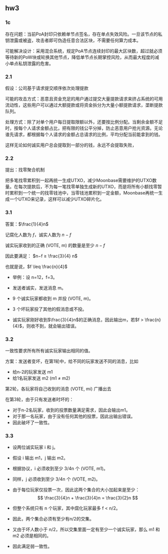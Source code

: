 ## hw3

### 1c

存在问题：当前PoA封印只依赖单节点签名，存在单点失效风险。一旦该节点的私钥泄露或被盗，攻击者即可伪造任意合法区块，不需要任何算力成本。

可能解决设计：采用混合系统，规定PoA节点连续封印的最大区块数，超过就必须等待新的PoW块或轮换其他节点，降低单节点长期掌控风险，从而最大程度的减小单点私钥泄露的危害。

### 2.1

假设：公司基于请求提交顺序依次处理提款

可能的攻击方式：恶意且资金充足的用户通过提交大量提款请求来挤占系统的可用流动性，这些用户可以通过大额提款或将资金拆分为大量小额提款请求，垄断提款队列。

处理方式：除了对单个用户每日提取限额以外，还要按比例分配。当剩余金额不足时，按每个人请求金额占比，把有限的钱公平分掉，防止恶意用户抢光资源。无论谁先请求，都根据每个人请求的金额占总请求的比例，平均分配当前能拿到的钱。

这样无论如何诚实用户总会提取到一部分的钱，永远不会提取失败，

### 2.2

提出：找零聚合机制

把多笔找零累积到一起再统一生成UTXO，减少Moonbase需要维护的UTXO数量。在每次提款后，不为每一笔找零单独生成新的UTXO，而是将所有小额找零暂时累积到一个统一的找零钱池中，当零钱池累积到一定金额，Moonbase再统一生成一个UTXO来记录，这样可以减少UTXO碎片化。

### 3.1

答案：$\frac{1}{4}n$

记腐化人数为 $f$，诚实人数为 $n-f$

诚实玩家收到的正确 (VOTE, m) 的数量是至少 $n-f$

因此要满足： $n−f ≥ \frac{3}{4} n$

也就是说，$f \leq \frac{n}{4}$

- 举例：设 n=12，f=3。

- 发送者诚实，发送消息 m。

- 9 个诚实玩家都收到 m 并投 (VOTE, m)。

- 3 个坏玩家投了其他的假消息或不投。

- 诚实玩家刚好收到$\frac{3}{4}n$的正确消息，因此输出m，若$f > \frac{n}{4}$，则收不到，就会输出错误。

### 3.2

一致性要求所有所有诚实玩家输出相同的值。

方案：发送者变坏，在第1轮中，给不同的玩家发送不同的消息，比如

- 给n-2的玩家发送 m1
- 给1名玩家发送 m2 (m1 ≠ m2)

第2轮，各玩家将自己收到的消息 (VOTE, mi) 广播出去

在第3轮，由于只有发送者时坏的：

- 对于n-2名玩家，收到的投票数量满足需求，因此会输出m1。
- 对于那一名玩家，由于没有任何其他的投票，因此出输出错误。
- 因此破坏了一致性。

### 3.3

- 设两位诚实玩家 i 和 j。

- 假设 i 输出 m1，j 输出 m2。

- 根据协议，i 必须收到至少 3/4n 个 (VOTE, m1)。

- 同样，j 必须收到至少 3/4n 个 (VOTE, m2)。

- 由于每位玩家仅投票一次，因此这两个集合的大小加起来是至少：
  $$
  \frac{3}{4}n + \frac{3}{4}n = \frac{3}{2}n
  $$

- 但整个系统只有 n 个玩家，其中腐化玩家最多 f < n/2。

- 因此，两个集合必须有至少有n/2的交集。

- 又由于坏人数小于 n/2，所以交集里面一定有至少一个诚实玩家，那么 m1 和 m2 必须是相同的。

- 因此满足弱一致性。
